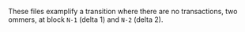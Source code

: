 These files examplify a transition where there are no transactions, two ommers, at block `N-1` (delta 1) and `N-2` (delta 2).